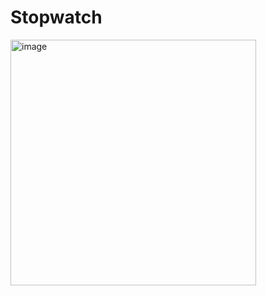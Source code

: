 # Stopwatch

<img width="393" alt="image" src="https://user-images.githubusercontent.com/86490406/156907829-e0feca3d-44e0-4ec1-a49e-7b1f78e2ab94.png">
